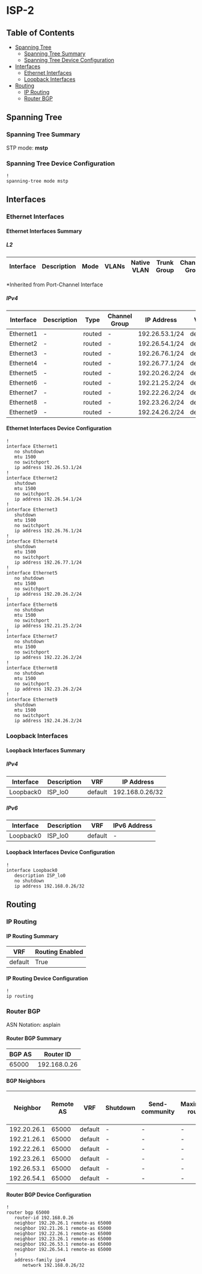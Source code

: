 # ISP-2

## Table of Contents

- [Spanning Tree](#spanning-tree)
  - [Spanning Tree Summary](#spanning-tree-summary)
  - [Spanning Tree Device Configuration](#spanning-tree-device-configuration)
- [Interfaces](#interfaces)
  - [Ethernet Interfaces](#ethernet-interfaces)
  - [Loopback Interfaces](#loopback-interfaces)
- [Routing](#routing)
  - [IP Routing](#ip-routing)
  - [Router BGP](#router-bgp)

## Spanning Tree

### Spanning Tree Summary

STP mode: **mstp**

### Spanning Tree Device Configuration

```eos
!
spanning-tree mode mstp
```

## Interfaces

### Ethernet Interfaces

#### Ethernet Interfaces Summary

##### L2

| Interface | Description | Mode | VLANs | Native VLAN | Trunk Group | Channel-Group |
| --------- | ----------- | ---- | ----- | ----------- | ----------- | ------------- |

*Inherited from Port-Channel Interface

##### IPv4

| Interface | Description | Type | Channel Group | IP Address | VRF |  MTU | Shutdown | ACL In | ACL Out |
| --------- | ----------- | -----| ------------- | ---------- | ----| ---- | -------- | ------ | ------- |
| Ethernet1 | - | routed | - | 192.26.53.1/24 | default | 1500 | False | - | - |
| Ethernet2 | - | routed | - | 192.26.54.1/24 | default | 1500 | True | - | - |
| Ethernet3 | - | routed | - | 192.26.76.1/24 | default | 1500 | True | - | - |
| Ethernet4 | - | routed | - | 192.26.77.1/24 | default | 1500 | True | - | - |
| Ethernet5 | - | routed | - | 192.20.26.2/24 | default | 1500 | False | - | - |
| Ethernet6 | - | routed | - | 192.21.25.2/24 | default | 1500 | False | - | - |
| Ethernet7 | - | routed | - | 192.22.26.2/24 | default | 1500 | False | - | - |
| Ethernet8 | - | routed | - | 192.23.26.2/24 | default | 1500 | False | - | - |
| Ethernet9 | - | routed | - | 192.24.26.2/24 | default | 1500 | True | - | - |

#### Ethernet Interfaces Device Configuration

```eos
!
interface Ethernet1
   no shutdown
   mtu 1500
   no switchport
   ip address 192.26.53.1/24
!
interface Ethernet2
   shutdown
   mtu 1500
   no switchport
   ip address 192.26.54.1/24
!
interface Ethernet3
   shutdown
   mtu 1500
   no switchport
   ip address 192.26.76.1/24
!
interface Ethernet4
   shutdown
   mtu 1500
   no switchport
   ip address 192.26.77.1/24
!
interface Ethernet5
   no shutdown
   mtu 1500
   no switchport
   ip address 192.20.26.2/24
!
interface Ethernet6
   no shutdown
   mtu 1500
   no switchport
   ip address 192.21.25.2/24
!
interface Ethernet7
   no shutdown
   mtu 1500
   no switchport
   ip address 192.22.26.2/24
!
interface Ethernet8
   no shutdown
   mtu 1500
   no switchport
   ip address 192.23.26.2/24
!
interface Ethernet9
   shutdown
   mtu 1500
   no switchport
   ip address 192.24.26.2/24
```

### Loopback Interfaces

#### Loopback Interfaces Summary

##### IPv4

| Interface | Description | VRF | IP Address |
| --------- | ----------- | --- | ---------- |
| Loopback0 | ISP_lo0 | default | 192.168.0.26/32 |

##### IPv6

| Interface | Description | VRF | IPv6 Address |
| --------- | ----------- | --- | ------------ |
| Loopback0 | ISP_lo0 | default | - |

#### Loopback Interfaces Device Configuration

```eos
!
interface Loopback0
   description ISP_lo0
   no shutdown
   ip address 192.168.0.26/32
```

## Routing

### IP Routing

#### IP Routing Summary

| VRF | Routing Enabled |
| --- | --------------- |
| default | True |

#### IP Routing Device Configuration

```eos
!
ip routing
```

### Router BGP

ASN Notation: asplain

#### Router BGP Summary

| BGP AS | Router ID |
| ------ | --------- |
| 65000 | 192.168.0.26 |

#### BGP Neighbors

| Neighbor | Remote AS | VRF | Shutdown | Send-community | Maximum-routes | Allowas-in | BFD | RIB Pre-Policy Retain | Route-Reflector Client | Passive | TTL Max Hops |
| -------- | --------- | --- | -------- | -------------- | -------------- | ---------- | --- | --------------------- | ---------------------- | ------- | ------------ |
| 192.20.26.1 | 65000 | default | - | - | - | - | - | - | - | - | - |
| 192.21.26.1 | 65000 | default | - | - | - | - | - | - | - | - | - |
| 192.22.26.1 | 65000 | default | - | - | - | - | - | - | - | - | - |
| 192.23.26.1 | 65000 | default | - | - | - | - | - | - | - | - | - |
| 192.26.53.1 | 65000 | default | - | - | - | - | - | - | - | - | - |
| 192.26.54.1 | 65000 | default | - | - | - | - | - | - | - | - | - |

#### Router BGP Device Configuration

```eos
!
router bgp 65000
   router-id 192.168.0.26
   neighbor 192.20.26.1 remote-as 65000
   neighbor 192.21.26.1 remote-as 65000
   neighbor 192.22.26.1 remote-as 65000
   neighbor 192.23.26.1 remote-as 65000
   neighbor 192.26.53.1 remote-as 65000
   neighbor 192.26.54.1 remote-as 65000
   !
   address-family ipv4
      network 192.168.0.26/32
```
